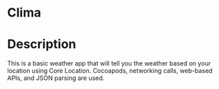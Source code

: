 # Clima

# Description

This is a basic weather app that will tell you the weather based on your location using Core Location. Cocoapods, networking calls, web-based APIs, and JSON parsing are used. 
